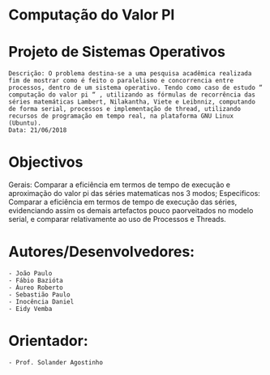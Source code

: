 # Computação do Valor PI


# Projeto de Sistemas Operativos
	
	Descrição: O problema destina-se a uma pesquisa acadêmica realizada fim de mostrar como é feito o paralelismo e concorrencia entre processos, dentro de um sistema operativo. Tendo como caso de estudo “ computação do valor pi “ , utilizando as fórmulas de recorrência das séries matemáticas Lambert, Nilakantha, Viete e Leibnniz, computando de forma serial, processos e implementação de thread, utilizando recursos de programação em tempo real, na plataforma GNU Linux (Ubuntu).
	Data: 21/06/2018

# Objectivos
Gerais:
	Comparar a eficiência em termos de tempo de execução e aproximação do valor pi das séries matematicas nos 3 modos;
Especificos:
	Comparar a eficiência em termos de tempo de execução das séries, evidenciando assim os demais artefactos pouco paorveitados no modelo serial, e comparar relativamente ao uso de Processos e Threads.  



# Autores/Desenvolvedores:
	- João Paulo 
	- Fábio Bazióta   
	- Áureo Roberto 	    
	- Sebastião Paulo 
	- Inocência Daniel
	- Eidy Vemba 

# Orientador: 
	- Prof. Solander Agostinho
